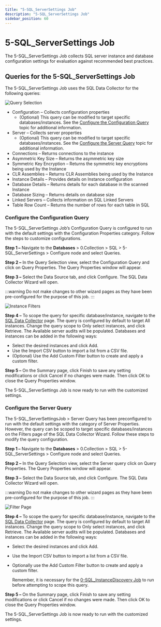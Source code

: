 ```yaml
---
title: "5-SQL_ServerSettings Job"
description: "5-SQL_ServerSettings Job"
sidebar_position: 60
---
```


# 5-SQL_ServerSettings Job

The 5-SQL_ServerSettings Job collects SQL server instance and database configuration settings for
evaluation against recommended best practices.

## Queries for the 5-SQL_ServerSettings Job

The 5-SQL_ServerSettings Job uses the SQL Data Collector for the following queries:

![Query Selection](/images/accessanalyzer/12.0/solutions/databases/sql/collection/sqljobgroup19.webp)

- Configuration – Collects configuration properties
    - (Optional) This query can be modified to target specific databases/instances. See the
      [Configure the Configuration Query](#configure-the-configuration-query) topic for additional
      information.
- Server – Collects server properties
    - (Optional) This query can be modified to target specific databases/instances. See the
      [Configure the Server Query](#configure-the-server-query) topic for additional information.
- Connections – Returns connections to the instance
- Asymmetric Key Size – Returns the asymmetric key size
- Symmetric Key Encryption – Returns the symmetric key encryptions being used by the Instance
- CLR Assemblies – Returns CLR Assemblies being used by the Instance
- Instance Details – Provides details on Instance configuration
- Database Details – Returns details for each database in the scanned Instance
- Database Sizing – Returns details on database size
- Linked Servers – Collects information on SQL Linked Servers
- Table Row Count – Returns the number of rows for each table in SQL

### Configure the Configuration Query

The 5-SQL_ServerSettings Job’s Configuration Query is configured to run with the default settings
with the Configuration Properties category. Follow the steps to customize configurations.

**Step 1 –** Navigate to the **Databases** > 0.Collection > SQL > 5-SQL_ServerSettings > Configure
node and select Queries.

**Step 2 –** In the Query Selection view, select the Configuration Query and click on Query
Properties. The Query Properties window will appear.

**Step 3 –** Select the Data Source tab, and click Configure. The SQL Data Collector Wizard will
open.

:::warning
Do not make changes to other wizard pages as they have been pre-configured for the
purpose of this job.
:::


![Instance Filters](/images/accessanalyzer/12.0/solutions/databases/sql/collection/5sqlserversettingsfilterpage.webp)

**Step 4 –** To scope the query for specific database/instance, navigate to the
[SQL Data Collector](/docs/accessanalyzer/12.0/admin/datacollector/sql/overview.md) page. The query is configured
by default to target All instances. Change the query scope to Only select instances, and click
Retrieve. The Available server audits will be populated. Databases and instances can be added in the
following ways:

- Select the desired instances and click Add.
- Use the Import CSV button to import a list from a CSV file.
- (Optional) Use the Add Custom Filter button to create and apply a custom filter.

**Step 5 –** On the Summary page, click Finish to save any setting modifications or click Cancel if
no changes were made. Then click OK to close the Query Properties window.

The 5-SQL_ServerSettings Job is now ready to run with the customized settings.

### Configure the Server Query

The 5-SQL_ServerSettingsJob > Server Query has been preconfigured to run with the default settings
with the category of Server Properties. However, the query can be scoped to target specific
databases/instances on the Filters page of the SQL Data Collector Wizard. Follow these steps to
modify the query configuration.

**Step 1 –** Navigate to the **Databases** > 0.Collection > SQL > 5-SQL_ServerSettings > Configure
node and select Queries.

**Step 2 –** In the Query Selection view, select the Server query click on Query Properties. The
Query Properties window will appear.

**Step 3 –** Select the Data Source tab, and click Configure. The SQL Data Collector Wizard will
open.

:::warning
Do not make changes to other wizard pages as they have been pre-configured for the
purpose of this job.
:::


![Filter Page](/images/accessanalyzer/12.0/solutions/databases/sql/collection/5sqlserversettingsfilterpage.webp)

**Step 4 –** To scope the query for specific database/instance, navigate to the
[SQL Data Collector](/docs/accessanalyzer/12.0/admin/datacollector/sql/overview.md) page. The query is configured
by default to target All instances. Change the query scope to Only select instances, and click
Retrieve. The Available server audits will be populated. Databases and instances can be added in the
following ways:

- Select the desired instances and click Add.
- Use the Import CSV button to import a list from a CSV file.
- Optionally use the Add Custom Filter button to create and apply a custom filter.

    Remember, it is necessary for the [0-SQL_InstanceDiscovery Job](/docs/accessanalyzer/12.0/solutions/databases/sql/collection/0-sql_instancediscovery.md) to
    run before attempting to scope this query.

**Step 5 –** On the Summary page, click Finish to save any setting modifications or click Cancel if
no changes were made. Then click OK to close the Query Properties window.

The 5-SQL_ServerSettings Job is now ready to run with the customized settings.

